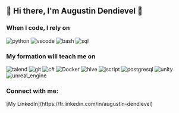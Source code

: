 ## 👋 Hi there, I'm Augustin Dendievel 👋

<h3>When I code, I rely on</h3>
<p>
  <img alt="python" src="https://img.shields.io/badge/python-3670A0?style=for-the-badge&logo=python&logoColor=ffdd54" />
  <img alt="vscode" src="https://img.shields.io/badge/Visual%20Studio%20Code-007ACC?logo=visualstudiocode&logoColor=fff&style=plastic" /> 
  <img alt="bash" src="https://img.shields.io/badge/Bash-4EAA25?style=for-the-badge&logo=gnubash&logoColor=white"/>
  <img alt="sql" src="https://img.shields.io/badge/-SQL-000?&logo=MySQL&logoColor=4479A1"/>
</p>

<h3>My formation will teach me on</h3>
<p>
  <img alt="talend" src="https://img.shields.io/badge/Talend-1976D2?style=for-the-badge" />
  <img alt="git" src="https://img.shields.io/badge/-Git-F05032?style=flat-square&logo=git&logoColor=white" />
  <img alt="c#" src ="https://img.shields.io/badge/C%23-239120?style=for-the-badge&logo=c-sharp&logoColor=white" />
  <img alt="Docker" src="https://img.shields.io/badge/-Docker-46a2f1?style=flat-square&logo=docker&logoColor=white" />
  <img alt="hive" src="https://img.shields.io/badge/Hive-FDEE21?style=for-the-badge&logo=apache-hive&logoColor=black" />
  <img alt="jscript" src="https://img.shields.io/badge/JScript-F7DF1E?style=for-the-badge&logo=javascript&logoColor=black"/>
  <img alt="postgresql" src="https://img.shields.io/badge/PostgreSQL-4169E1?style=for-the-badge&logo=postgresql&logoColor=white"/>
  <img alt="unity" src="https://img.shields.io/badge/Unity-000000?style=for-the-badge&logo=unity&logoColor=white"/>
  <img alt="unreal_engine" src="https://img.shields.io/badge/Unreal%20Engine-0E1128?style=for-the-badge&logo=unreal-engine&logoColor=white"/>
</p>

<h3 align="left">Connect with me:</h3>
<p align="left">
[My LinkedIn](https://fr.linkedin.com/in/augustin-dendievel)
</p>


<!--
**Aug-Den/Aug-Den** is a ✨ _special_ ✨ repository because its `README.md` (this file) appears on your GitHub profile.

Here are some ideas to get you started:

- 🔭 I’m currently working on ...
- 🌱 I’m currently learning ...
- 👯 I’m looking to collaborate on ...
- 🤔 I’m looking for help with ...
- 💬 Ask me about ...
- 📫 How to reach me: ...
- 😄 Pronouns: ...
- ⚡ Fun fact: ...
-->
